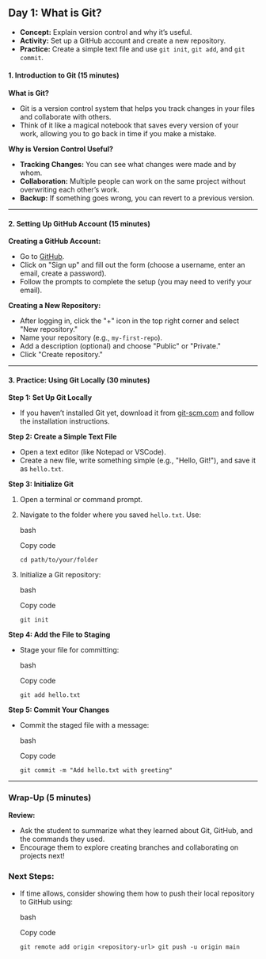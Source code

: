 
## **Day 1: What is Git?**

-   **Concept:** Explain version control and why it’s useful.
-   **Activity:** Set up a GitHub account and create a new repository.
-   **Practice:** Create a simple text file and use `git init`, `git add`, and `git commit`.

#### **1. Introduction to Git (15 minutes)**

**What is Git?**

-   Git is a version control system that helps you track changes in your files and collaborate with others.
-   Think of it like a magical notebook that saves every version of your work, allowing you to go back in time if you make a mistake.

**Why is Version Control Useful?**

-   **Tracking Changes:** You can see what changes were made and by whom.
-   **Collaboration:** Multiple people can work on the same project without overwriting each other’s work.
-   **Backup:** If something goes wrong, you can revert to a previous version.

----------

#### **2. Setting Up GitHub Account (15 minutes)**

**Creating a GitHub Account:**

-   Go to [GitHub](https://github.com/).
-   Click on "Sign up" and fill out the form (choose a username, enter an email, create a password).
-   Follow the prompts to complete the setup (you may need to verify your email).

**Creating a New Repository:**

-   After logging in, click the "+" icon in the top right corner and select "New repository."
-   Name your repository (e.g., `my-first-repo`).
-   Add a description (optional) and choose "Public" or "Private."
-   Click "Create repository."

----------

#### **3. Practice: Using Git Locally (30 minutes)**

**Step 1: Set Up Git Locally**

-   If you haven’t installed Git yet, download it from [git-scm.com](https://git-scm.com/) and follow the installation instructions.

**Step 2: Create a Simple Text File**

-   Open a text editor (like Notepad or VSCode).
-   Create a new file, write something simple (e.g., "Hello, Git!"), and save it as `hello.txt`.

**Step 3: Initialize Git**

1.  Open a terminal or command prompt.
2.  Navigate to the folder where you saved `hello.txt`. Use:
    
    bash
    
    Copy code
    
    `cd path/to/your/folder` 
    
3.  Initialize a Git repository:
    
    bash
    
    Copy code
    
    `git init` 
    

**Step 4: Add the File to Staging**

-   Stage your file for committing:
    
    bash
    
    Copy code
    
    `git add hello.txt` 
    

**Step 5: Commit Your Changes**

-   Commit the staged file with a message:
    
    bash
    
    Copy code
    
    `git commit -m "Add hello.txt with greeting"` 
    

----------

### **Wrap-Up (5 minutes)**

**Review:**

-   Ask the student to summarize what they learned about Git, GitHub, and the commands they used.
-   Encourage them to explore creating branches and collaborating on projects next!

### **Next Steps:**

-   If time allows, consider showing them how to push their local repository to GitHub using:
    
    bash
    
    Copy code
    
    `git remote add origin <repository-url>
    git push -u origin main` 
    
